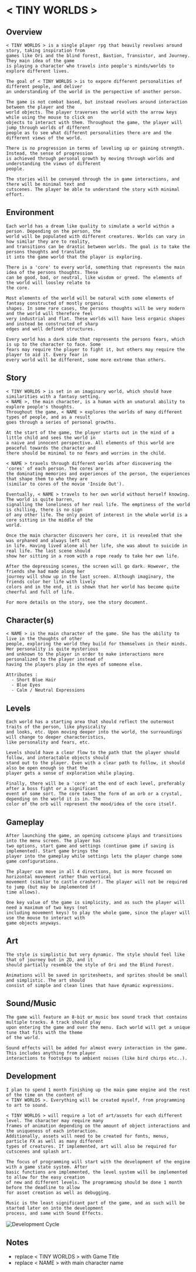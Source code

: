 # < TINY WORLDS >

## Overview
	< TINY WORLDS > is a single player rpg that heavily revolves around story, taking inspiration from 
	games like Ori and the blind forest, Bastion, Transistor, and Journey. They main idea of the game 
	is playing a character who travels into people's minds/worlds to explore different lives.

	The goal of < TINY WORLDS > is to expore different personalities of different people, and deliver
	an understanding of the world in the perspective of another person. 

	The game is not combat based, but instead revolves around interaction between the player and the 
	world objects. The player traverses the world with the arrow keys while using the mouse to click on
	objects to interact with them. Throughout the game, the player will jump through worlds of different
	people as to see what different personalities there are and the different views of the world. 

	There is no progression in terms of leveling up or gaining strength. Instead, the sense of progression 
	is achieved through personal growth by moving through worlds and understanding the views of different 
	people. 

	The stories will be conveyed through the in game interactions, and there will be minimal text and
	cutscenes. The player be able to understand the story with minimal effort.

## Environment
	Each world has a dream like quality to simulate a world within a person. Depending on the person, the
	world will be populated with different creatures. Worlds can vary in how similar they are to reality, 
	and transitions can be drastic between worlds. The goal is to take the persons thoughts and translate
	it into the game world that the player is exploring. 

	There is a 'core' to every world, something that represents the main idea of the persons thoughts. These
	can be good, bad, or neutral, like wisdom or greed. The elements of the world will loosley relate to 
	the core. 

	Most elements of the world will be natural with some elements of fantasy constructed of mostly organic
	shapes. In some rare cases, the persons thoughts will be very modern and the world will therefore feel
	very industrial and flat. These worlds will have less organic shapes and instead be constructed of sharp
	edges and well defined structures. 

	Every world has a dark side that represents the persons fears, which is up to the character to face. Some
	fears may require the player to fight it, but others may require the player to aid it. Every fear in 
	every world will be different, some more extreme than others. 

## Story 

	< TINY WORLDS > is set in an imaginary world, which should have similarities with a fantasy setting.
	< NAME >, the main character, is a human with an unatural ability to explore people's thoughts. 
	Throughout the game, < NAME > explores the worlds of many different types of people, and as a result
	goes through a series of personal growths. 

	At the start of the game, the player starts out in the mind of a little child and sees the world in 
	a naive and innocent perspective. All elements of this world are peaceful towards the character and 
	there should be minimal to no fears and worries in the child. 

	< NAME > travels through different worlds after discovering the 'cores' of each person. The cores are 
	the	dominating memories and experiences of the person, the experiences that shape them to who they are 
	(similar to cores of the movie 'Inside Out'). 

	Eventually, < NAME > travels to her own world without herself knowing. The world is quite barren, 
	signalling the loneliness of her real life. The emptiness of the world is chilling, there is no sign 
	of any other life. The only point of interest in the whole world is a core sitting in the middle of the
	world. 

	Once the main character discovers her core, it is revealed that she was orphaned and always left out 
	in life. Having lived alone all her life, she was about to suicide in real life. The last scene should
	show her sitting in a room with a rope ready to take her own life. 

	After the depressing scenes, the screen will go dark. However, the friends she had made along her 
	journey will show up in the last screen. Although imaginary, the friends color her life with lively
	colors and in the end, it is shown that her world has become quite cheerful and full of life.

	For more details on the story, see the story document.

## Character(s)
	< NAME > is the main character of the game. She has the ability to live in the thoughts of other
	people, exploring the world they build for themselves in their minds. Her personality is quite mysterious
	and unknown to the player in order to make interactions more personalized to the player instead of 
	having the players play in the eyes of someone else. 

	Attributes :
	  - Short Blue Hair
	  - Blue Eyes
	  - Calm / Neutral Expressions

## Levels
	Each world has a starting area that should reflect the outermost traits of the person, like physicality
	and looks, etc. Upon moving deeper into the world, the surroundings will change to deeper characteristics,
	like personality and fears, etc. 

	Levels should have a clear flow to the path that the player should follow, and interactable objects should
	stand out to the player. Even with a clear path to follow, it should also be open enough so that the 
	player gets a sense of exploration while playing. 

	Finally, there will be a 'core' at the end of each level, preferably after a boss fight or a significant
	event of some sort. The core takes the form of an orb or a crystal, depending on the world it is in. The
	color of the orb will represent the mood/idea of the core itself.

## Gameplay
	After launching the game, an opening cutscene plays and transitions into the menu screen. The player has
	two options, start game and settings (continue game if saving is implemented). Start game brings the 
	player into the gameplay while settings lets the player change some game configurations.

	The player can move in all 4 directions, but is more focused on horizontal movement rather than vertical 
	movement (similar to castle crasher). The player will not be required to jump (but may be implemented if
	time allows). 

	One key value of the game is simplicity, and as such the player will need a maximum of two keys (not 
	including movement keys) to play the whole game, since the player will use the mouse to interact with
	game objects anyways. 

## Art
	The style is simplistic but very dynamic. The style should feel like that of journey but in 2D, and it
	should partially resemble the style of Ori and the Blind Forest. 

	Animations will be saved in spritesheets, and sprites should be small and simplistic. The art should 
	consist of simple and clean lines that have dynamic expressions. 

## Sound/Music 
	The game will feature an 8-bit or music box sound track that contains multiple tracks. A track should play 
	upon entering the game and over the menu. Each world will get a unique tune that fits with the theme
	of the world. 

	Sound effects will be added for almost every interaction in the game. This includes anything from player
	interactions to footsteps to ambient noises (like bird chirps etc..).

## Development
	I plan to spend 1 month finishing up the main game engine and the rest of the time on the content of 
	< TINY WORLDS >. Everything will be created myself, from programming to art to sound.

	< TINY WORLDS > will require a lot of art/assets for each different level. The character may require many
	frames of animation depending on the amount of object interactions and the uniqueness of each interaction. 
	Additionally, assets will need to be created for fonts, menus, particle FX as well as many different
	types of creatures. If implemented, art will also be required for cutscenes and splash art.

	The focus of programming will start with the development of the engine with a game state system. After
	basic functions are implemented, the level system will be implemented to allow for the easy creation
	of new and different levels. The programming should be done 1 month before the deadline to allow
	for asset creation as well as debugging.

	Music is the least significant part of the game, and as such will be started later on into the development
	process, and same with Sound Effects.

![Development Cycle](https://github.com/ianw3214/TinyWorlds/blob/master/Design/DevCycle.png)

## Notes
  - replace < TINY WORLDS > with Game Title
  - replace < NAME > with main character name